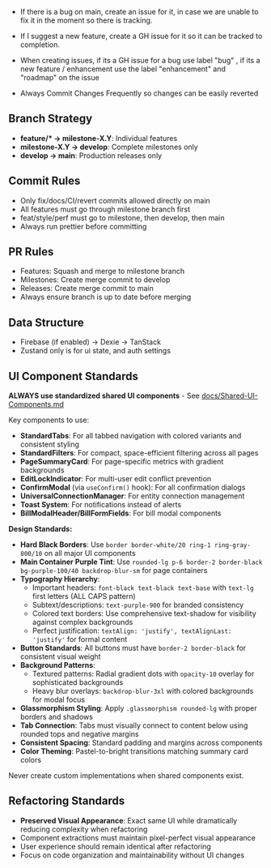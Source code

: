 - If there is a bug on main, create an issue for it, in case we are unable to fix it in the moment so there is tracking.
- If I suggest a new feature, create a GH issue for it so it can be tracked to completion.
- When creating issues, if its a GH issue for a bug use label "bug" , if its a new feature / enhancement use the label "enhancement" and "roadmap" on the issue

- Always Commit Changes Frequently so changes can be easily reverted

## Branch Strategy

- **feature/\* → milestone-X.Y**: Individual features
- **milestone-X.Y → develop**: Complete milestones only
- **develop → main**: Production releases only

## Commit Rules

- Only fix/docs/CI/revert commits allowed directly on main
- All features must go through milestone branch first
- feat/style/perf must go to milestone, then develop, then main
- Always run prettier before committing

## PR Rules

- Features: Squash and merge to milestone branch
- Milestones: Create merge commit to develop
- Releases: Create merge commit to main
- Always ensure branch is up to date before merging

## Data Structure

- Firebase (if enabled) -> Dexie -> TanStack
- Zustand only is for ui state, and auth settings

## UI Component Standards

**ALWAYS use standardized shared UI components** - See [docs/Shared-UI-Components.md](docs/Shared-UI-Components.md)

Key components to use:

- **StandardTabs**: For all tabbed navigation with colored variants and consistent styling
- **StandardFilters**: For compact, space-efficient filtering across all pages
- **PageSummaryCard**: For page-specific metrics with gradient backgrounds
- **EditLockIndicator**: For multi-user edit conflict prevention
- **ConfirmModal** (via `useConfirm()` hook): For all confirmation dialogs
- **UniversalConnectionManager**: For entity connection management
- **Toast System**: For notifications instead of alerts
- **BillModalHeader/BillFormFields**: For bill modal components

**Design Standards:**
- **Hard Black Borders**: Use `border border-white/20 ring-1 ring-gray-800/10` on all major UI components
- **Main Container Purple Tint**: Use `rounded-lg p-6 border-2 border-black bg-purple-100/40 backdrop-blur-sm` for page containers
- **Typography Hierarchy**: 
  - Important headers: `font-black text-black text-base` with `text-lg` first letters (ALL CAPS pattern)
  - Subtext/descriptions: `text-purple-900` for branded consistency
  - Colored text borders: Use comprehensive text-shadow for visibility against complex backgrounds
  - Perfect justification: `textAlign: 'justify', textAlignLast: 'justify'` for formal content
- **Button Standards**: All buttons must have `border-2 border-black` for consistent visual weight
- **Background Patterns**: 
  - Textured patterns: Radial gradient dots with `opacity-10` overlay for sophisticated backgrounds
  - Heavy blur overlays: `backdrop-blur-3xl` with colored backgrounds for modal focus
- **Glassmorphism Styling**: Apply `.glassmorphism rounded-lg` with proper borders and shadows
- **Tab Connection**: Tabs must visually connect to content below using rounded tops and negative margins
- **Consistent Spacing**: Standard padding and margins across components
- **Color Theming**: Pastel-to-bright transitions matching summary card colors

Never create custom implementations when shared components exist.

## Refactoring Standards

- **Preserved Visual Appearance**: Exact same UI while dramatically reducing complexity when refactoring
- Component extractions must maintain pixel-perfect visual appearance
- User experience should remain identical after refactoring
- Focus on code organization and maintainability without UI changes
